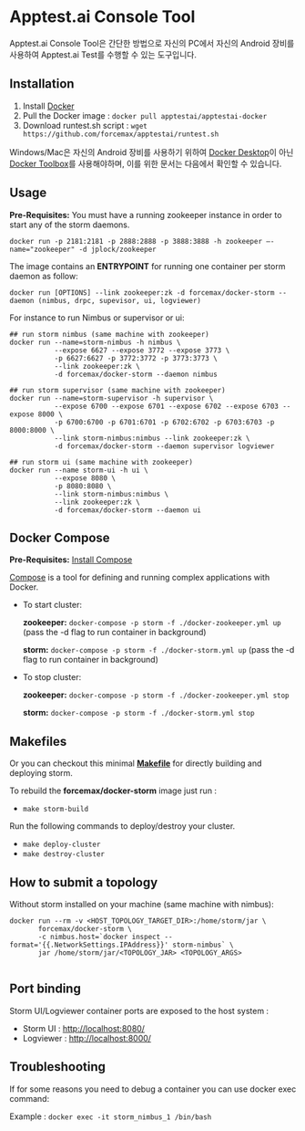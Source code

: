Apptest.ai Console Tool
=============
Apptest.ai Console Tool은 간단한 방법으로 자신의 PC에서 자신의 Android 장비를 사용하여 Apptest.ai Test를 수행할 수 있는 도구입니다.


Installation
------------
1. Install [Docker](https://www.docker.com/)
2. Pull the Docker image : ```docker pull apptestai/apptestai-docker```
3. Download runtest.sh script : ```wget https://github.com/forcemax/apptestai/runtest.sh```

Windows/Mac은 자신의 Android 장비를 사용하기 위하여 [Docker Desktop](https://www.docker.com/products/docker-desktop)이 아닌 [Docker Toolbox](https://docs.docker.com/toolbox/)를 사용해야하며, 이를 위한 문서는 다음에서 확인할 수 있습니다.


Usage
-----
**Pre-Requisites:** You must have a running zookeeper instance in order to start any of the storm daemons. 
```
docker run -p 2181:2181 -p 2888:2888 -p 3888:3888 -h zookeeper –-name="zookeeper" -d jplock/zookeeper
```

The image contains an **ENTRYPOINT** for running one container per storm daemon as follow:
  
```docker run [OPTIONS] --link zookeeper:zk -d forcemax/docker-storm --daemon (nimbus, drpc, supevisor, ui, logviewer)```  

For instance to run Nimbus or supervisor or ui:

```
## run storm nimbus (same machine with zookeeper)
docker run --name=storm-nimbus -h nimbus \
           --expose 6627 --expose 3772 --expose 3773 \
           -p 6627:6627 -p 3772:3772 -p 3773:3773 \
           --link zookeeper:zk \
           -d forcemax/docker-storm --daemon nimbus
           
## run storm supervisor (same machine with zookeeper)
docker run --name=storm-supervisor -h supervisor \
           --expose 6700 --expose 6701 --expose 6702 --expose 6703 --expose 8000 \
           -p 6700:6700 -p 6701:6701 -p 6702:6702 -p 6703:6703 -p 8000:8000 \
           --link storm-nimbus:nimbus --link zookeeper:zk \
           -d forcemax/docker-storm --daemon supervisor logviewer

## run storm ui (same machine with zookeeper)
docker run --name storm-ui -h ui \
           --expose 8080 \
           -p 8080:8080 \
           --link storm-nimbus:nimbus \
           --link zookeeper:zk \
           -d forcemax/docker-storm --daemon ui
```
Docker Compose
---
**Pre-Requisites:** [Install Compose](https://docs.docker.com/compose/#installation-and-set-up)

[Compose](https://docs.docker.com/compose/) is a tool for defining and running complex applications with Docker.
  
  - To start cluster:
	 
    **zookeeper:** ```docker-compose -p storm -f ./docker-zookeeper.yml up``` (pass the -d flag to run container in background)

    **storm:** ```docker-compose -p storm -f ./docker-storm.yml up``` (pass the -d flag to run container in background)

  - To stop cluster:

    **zookeeper:** ```docker-compose -p storm -f ./docker-zookeeper.yml stop```

    **storm:** ```docker-compose -p storm -f ./docker-storm.yml stop```

Makefiles
---------
Or you can checkout this minimal **[Makefile](https://github.com/forcemax/docker-storm/blob/master/Makefile)** for directly building and deploying storm.

To rebuild the **forcemax/docker-storm** image just run :

  - ```make storm-build```

Run the following commands to deploy/destroy your cluster.

  - ```make deploy-cluster```
  - ```make destroy-cluster```


How to submit a topology 
------------------------
Without storm installed on your machine (same machine with nimbus):

```
docker run --rm -v <HOST_TOPOLOGY_TARGET_DIR>:/home/storm/jar \
       forcemax/docker-storm \
       -c nimbus.host=`docker inspect --format='{{.NetworkSettings.IPAddress}}' storm-nimbus` \
       jar /home/storm/jar/<TOPOLOGY_JAR> <TOPOLOGY_ARGS>


```

Port binding 
-------------

Storm UI/Logviewer container ports are exposed to the host system : 

  - Storm UI : [http://localhost:8080/](http://localhost:8080/)
  - Logviewer : [http://localhost:8000/](http://localhost:8000/)


Troubleshooting
---------------
If for some reasons you need to debug a container you can use docker exec command: 

Example : ```docker exec -it storm_nimbus_1 /bin/bash```
